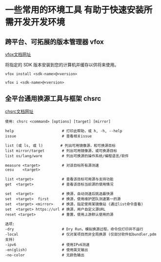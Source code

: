 # 一些常用的环境工具 有助于快速安装所需开发开发环境

## 跨平台、可拓展的版本管理器 vfox

[vfox文档网址](https://vfox.lhan.me/zh-hans/guides/quick-start.html)

将指定的 SDK 版本安装到您的计算机并缓存以供将来使用。

```shell
vfox install <sdk-name>@<version>

vfox i <sdk-name>@<version>
```

## 全平台通用换源工具与框架 chsrc

[chsrc文档网址](https://gitee.com/RubyMetric/chsrc)

```
使用: chsrc <command> [options] [target] [mirror]

help                      # 打印此帮助，或 h, -h, --help
issue                     # 查看相关issue

list (或 ls, 或 l)        # 列出可用镜像源，和可换源目标
list mirror/target        # 列出可用镜像源，或可换源目标
list os/lang/ware         # 列出可换源的操作系统/编程语言/软件

measure <target>          # 对该目标所有源测速
cesu    <target>

list <target>             # 查看该目标可用源与支持功能
get  <target>             # 查看该目标当前源的使用情况

set  <target>             # 换源，自动测速后挑选最快源
set  <target>  first      # 换源，使用维护团队测速第一的源
set  <target> <mirror>    # 换源，指定使用某镜像站 (通过list命令查看)
set  <target> https://url # 换源，用户自定义源URL
reset <target>            # 重置，使用上游默认使用的源

选项:
-dry                      # Dry Run，模拟换源过程，命令仅打印并不运行
-local                    # 仅对某项目而非全局换源 (仅部分软件如bundler,pdm支持)
-ipv6                     # 使用IPv6测速
-en(glish)                # 使用英文输出
-no-color                 # 无颜色输出
```
